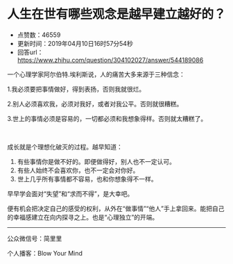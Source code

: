 # 人生在世有哪些观念是越早建立越好的？
- 点赞数：46559
- 更新时间：2019年04月10日16时57分54秒
- 回答url：https://www.zhihu.com/question/304102027/answer/544189086
<body>
 <p data-pid="IElibvGM">一个心理学家阿尔伯特.埃利斯说，人的痛苦大多来源于三种信念：</p>
 <p data-pid="nBrrmeRm">1.我必须要把事情做好，得到表扬，否则我就很烂。</p>
 <p data-pid="gtzjIWP-">2.别人必须喜欢我，必须对我好，或者对我公平。否则就很糟糕。</p>
 <p data-pid="AOFkEkdl">3.世上的事情必须是容易的，一切都必须和我想象得样。否则就太糟糕了。</p>
 <p class="ztext-empty-paragraph"><br></p>
 <p data-pid="8_OprL7T">成长就是个理想化破灭的过程。越早知道：</p>
 <ol>
  <li data-pid="tflIvdFQ">有些事情你是做不好的。即便做得好，别人也不一定认可。</li>
  <li data-pid="yWtkb08V">有些人始终不会喜欢你，也不一定会对你好。</li>
  <li data-pid="NeKyZuLC">世上几乎所有事情都不容易，也和你想象得不一样。</li>
 </ol>
 <p data-pid="rKFwLWij">早早学会面对“失望”和“求而不得”，是大幸吧。</p>
 <p data-pid="Kmvm0JtU">便有机会把决定自己的感受的权利，从外在“做事情”“他人”手上拿回来。能把自己的幸福感建立在向内探寻之上。也是“心理独立”的开端。</p>
 <hr>
 <p data-pid="ulx4XSJD">公众微信号：简里里</p>
 <p data-pid="vUq8JVpL">个人播客：Blow Your Mind</p>
</body>